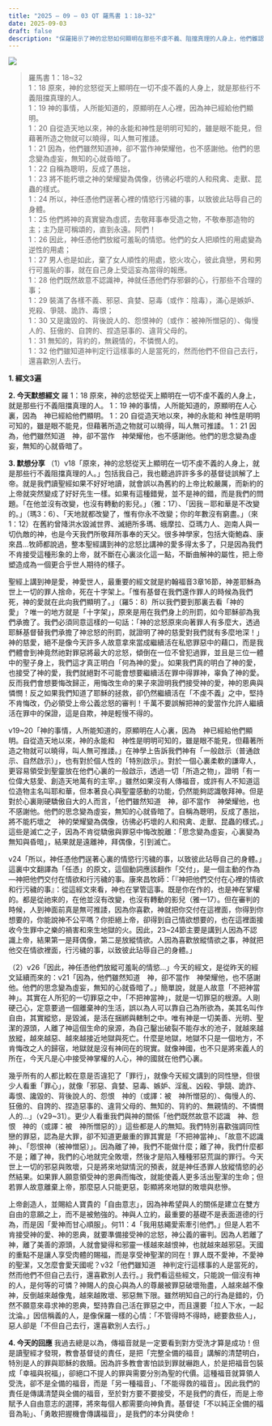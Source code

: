 ```yaml
---
title: "2025 – 09 – 03 QT 羅馬書 1：18~32"
date: 2025-09-03
draft: false
description: "保羅揭示了神的忿怒如何顯明在那些不虔不義、阻擋真理的人身上，他們雖認識神，卻悖逆地去敬拜受造之物。"
---
```


![](/images/qt.jpg)

> 羅馬書 1：18~32  
> 1：18 原來，神的忿怒從天上顯明在一切不虔不義的人身上，就是那些行不義阻擋真理的人。  
1：19 神的事情，人所能知道的，原顯明在人心裡，因為神已經給他們顯明。  
1：20 自從造天地以來，神的永能和神性是明明可知的，雖是眼不能見，但藉著所造之物就可以曉得，叫人無可推諉。  
1：21 因為，他們雖然知道神，卻不當作神榮耀他，也不感謝他。他們的思念變為虛妄，無知的心就昏暗了。    
1：22 自稱為聰明，反成了愚拙，    
1：23 將不能朽壞之神的榮耀變為偶像，彷彿必朽壞的人和飛禽、走獸、昆蟲的樣式。  
1：24 所以，神任憑他們逞著心裡的情慾行污穢的事，以致彼此玷辱自己的身體。    
1：25 他們將神的真實變為虛謊，去敬拜事奉受造之物，不敬奉那造物的主；主乃是可稱頌的，直到永遠。阿們！  
1：26 因此，神任憑他們放縱可羞恥的情慾。他們的女人把順性的用處變為逆性的用處；   
1：27 男人也是如此，棄了女人順性的用處，慾火攻心，彼此貪戀，男和男行可羞恥的事，就在自己身上受這妄為當得的報應。  
1：28 他們既然故意不認識神，神就任憑他們存邪僻的心，行那些不合理的事；  
1：29 裝滿了各樣不義、邪惡、貪婪、惡毒（或作：陰毒），滿心是嫉妒、兇殺、爭競、詭詐、毒恨；  
1：30 又是讒毀的、背後說人的、怨恨神的（或作：被神所憎惡的）、侮慢人的、狂傲的、自誇的、捏造惡事的、違背父母的。  
1：31 無知的，背約的，無親情的，不憐憫人的。    
1：32 他們雖知道神判定行這樣事的人是當死的，然而他們不但自己去行，還喜歡別人去行。  



**1.  經文3遍**

**2.  今天默想經文**
羅 1：18 原來，神的忿怒從天上顯明在一切不虔不義的人身上，就是那些行不義阻擋真理的人。
1：19 神的事情，人所能知道的，原顯明在人心裏，因為　神已經給他們顯明。
1：20 自從造天地以來，神的永能和 神性是明明可知的，雖是眼不能見，但藉著所造之物就可以曉得，叫人無可推諉。
1：21 因為，他們雖然知道　神，卻不當作　神榮耀他，也不感謝他。他們的思念變為虛妄，無知的心就昏暗了。



**3. 默想分享**
（1）v18「原來，神的忿怒從天上顯明在一切不虔不義的人身上，就是那些行不義阻擋真理的人。」包括我自己，我也聽過許許多多的基督徒誤解了上帝。就是我們讀聖經如果不好好地讀，就會誤以為舊約的上帝比較嚴厲，而新約的上帝就突然變成了好好先生一樣。如果有這種錯覺，並不是神的錯，而是我們的問題。「在他並沒有改變，也沒有轉動的影兒。」（雅：17）、「因我－耶和華是不改變的。」（瑪3：6）、「天地就都改變了，惟有你永不改變；你的年數沒有窮盡。」（來1：12）在舊約曾降洪水毀滅世界、滅絕所多瑪、蛾摩拉、亞瑪力人、迦南人與一切仇敵的神，也是今天我們所敬拜所事奉的天父。很多神學家，包括大衛鮑森、康來昌…牧師都說過，整本聖經講到神的忿怒比講神的愛多得太多了，只是因為我們不肯接受這種形象的上帝，就不斷在心裏淡化這一點，不斷曲解神的屬性，把上帝塑造成為一個更合乎世人期待的樣子。

聖經上講到神是愛，神愛世人，最重要的經文就是約翰福音3章16節，神差耶穌為世上一切的罪人捨命，死在十字架上。「惟有基督在我們還作罪人的時候為我們死，神的愛就在此向我們顯明了。」（羅5：8）所以我們要到那裏去看「神的愛」？唯一的地方就是「十字架」，原來是用在我們身上的刑罰，如今耶穌卻為我們承擔了。我們必須同意這樣的一句話：「神的忿怒原來向著罪人有多麼大，透過耶穌基督替我們承擔了神忿怒的刑罰，就證明了神的慈愛對我們就有多麼地深！」神的慈愛，絕不是像今天許多人故意拿來當成繼續活在私慾罪惡中的藉口，而是我們體會到神竟然祂對罪惡將最大的忿怒，傾倒在一位不曾犯過罪，並且是三位一體中的聖子身上，我們這才真正明白「何為神的愛」。如果我們真的明白了神的愛，也接受了神的愛，我們就絕對不可能會想要繼續活在罪中得罪神，辜負了神的愛。反而我們會想要悔改歸正，用悔改生命的果子來證明我們接受神的愛，神的恩典與憐憫！反之如果我們知道了耶穌的拯救，卻仍然繼續活在「不虔不義」之中，堅持不肯悔改，仍必領受上帝公義忿怒的審判！千萬不要誤解把神的愛當作允許人繼續活在罪中的保證，這是自欺，神是輕慢不得的。

v19~20「神的事情，人所能知道的，原顯明在人心裏，因為　神已經給他們顯明。自從造天地以來，神的永能和　神性是明明可知的，雖是眼不能見，但藉著所造之物就可以曉得，叫人無可推諉。」在神學上告訴我們神有「一般啟示（普通啟示、自然啟示）」，也有對於個人性的「特別啟示」。對於一個心裏柔軟的謙卑人，更容易領受到聖靈放在他們心裏的一般啟示，透過一切「所造之物」，證明「有一位偉大慈愛、創造天地萬有的主宰。」雖然如果沒有人傳福音，或許有人不知道這位造物主名叫耶和華，但本著良心與聖靈感動的功能，仍然能夠認識敬拜神。但是對於心裏剛硬驕傲自大的人而言，「他們雖然知道　神，卻不當作　神榮耀他，也不感謝他。他們的思念變為虛妄，無知的心就昏暗了。自稱為聰明，反成了愚拙，將不能朽壞之　神的榮耀變為偶像，彷彿必朽壞的人和飛禽、走獸、昆蟲的樣式。」這些是滅亡之子，因為不肯從驕傲與罪惡中悔改脫離：「思念變為虛妄，心裏變為無知與昏暗」，結果就是遠離神，拜偶像，引到滅亡。

v24「所以，神任憑他們逞著心裏的情慾行污穢的事，以致彼此玷辱自己的身體。」這裏中文翻譯為「任憑」的原文，這個動詞應該翻作「交付」，是一個主動的作為—神把他們交付在情欲和行污穢的事。康來昌牧師：「『神把他們交付在心裡的情欲和行污穢的事』：從這經文來看，神也在掌管這事。既是你在作的，也是神在掌權的。都是從祂來的，在他並沒有改變，也沒有轉動的影兒（雅一17）。但在審判的時候，人到神面前真是無可推諉，因為你喜歡，神就把你交付在這裡面，你得到你想要的，你能說神不公平嗎？你拒絕上帝，卻得到自己情欲想要的，也在這裡面接收今生罪中之樂的禍害和來生地獄的火。因此，23~24節主要是講到人因為不認識上帝，結果第一是拜偶像，第二是放縱情欲。人因為喜歡放縱情欲之事，神就把他交在情欲裡面，行污穢的事，以致彼此玷辱自己的身體。」

（2）v26「因此，神任憑他們放縱可羞恥的情慾…」今天的經文，是從昨天的經文延續而來的：v21「因為，他們雖然知道　神，卻不當作　神榮耀他，也不感謝他。他們的思念變為虛妄，無知的心就昏暗了。」簡單說，就是人故意「不把神當神」。其實在人所犯的一切罪惡之中，「不把神當神」，就是一切罪惡的根源。人剛硬己心，定意要過一個離棄神的生活，誤以為人可以靠自己為所欲為，美其名叫作自由，其實縱慾，是毀滅，是活在捆綁與轄制之中。唯有神是一切美善、光明、聖潔的源頭，人離了神這個生命的泉源，為自己鑿出破裂不能存水的池子，就越來越放縱，越來越惡、越來越接近地獄與死亡。什麼是地獄，地獄不只是一個地方，不肯悔改之人的歸宿，地獄就是沒有神同在的現實。就像神國，也不只是將來義人的所在，今天凡是心中接受神掌權的人心，神的國就在他們心裏。

幾乎所有的人都比較在意是否違犯了「罪行」，就像今天經文講到的同性戀，但很少人看重「罪心」，就像「邪惡、貪婪、惡毒、嫉妒、淫亂、凶殺、爭競、詭詐、毒恨、讒毀的、背後說人的、怨恨　神的（或譯：被　神所憎惡的）、侮慢人的、狂傲的、自誇的、捏造惡事的、違背父母的、無知的、背約的、無親情的、不憐憫人的…」（v29~31）。更少人看重我們與神的關係「他們既然故意不認識　神、怨恨　神的（或譯：被　神所憎惡的）」這些都是人的無知。我們特別喜歡強調同性戀的罪惡，認為是大罪，卻不知道更嚴重的罪其實是「不把神當神」、「故意不認識神」、「怨恨神（被神憎惡）」。因為離了神，我們不能做什麼；離了神，我們什麼都不是；離了神，我們的心地就完全敗壞，然後才是陷入種種邪惡荒誕的罪行。今天世上一切的邪惡與敗壞，只是將來地獄情況的預表，就是神任憑罪人放縱情慾的必然結果。如果罪人願意領受神的恩典而悔改，就能使義人更多活出聖潔的生命；但若罪人故意離棄上帝，那麼惡人只能更惡，彰顯將來地獄的敗壞與悲慘。

上帝創造人，並賜給人寶貴的「自由意志」，因為神希望與人的關係是建立在雙方自由的意願之上，而不是被勉強的。神與人立約，最重要的基礎不是表面道德的行為，而是因「愛神而甘心順服」。何11：4「我用慈繩愛索牽引他們。」但是人若不肯接受神的愛、神的恩典，就要準備接受神的忿怒，神公義的審判。因為人若離了神，離了美善的源頭，人就會變得和邪靈一樣越來越恨神，也就越來越邪惡。天國的重點不是讓人享受肉體的賜福，而是享受神聖潔的同在！罪人既不愛神，不愛神的聖潔，又怎麼會愛天國呢？v32「他們雖知道　神判定行這樣事的人是當死的，然而他們不但自己去行，還喜歡別人去行。」我們看這些經文，只能說一個沒有神的人，是何等的可憐？神賜人的良心與為人的尊嚴被罪惡破壞殆盡，人越來越不像神，反倒越來越像鬼，越來越敗壞、邪惡無下限。雖然明知自己的行為是錯的，仍然不願意來尋求神的恩典，堅持靠自己活在罪惡之中，而且還要「拉人下水，一起沈淪。」因信稱義的人，是像保羅一樣的心情：「不管得時不得時，總要救些人」，惡人卻是「不但自己去行，還喜歡別人去行。」

**4. 今天的回應**
我過去總是以為，傳福音就是一定要看到對方受洗才算是成功！但是讀聖經才發現，教會基督徒的責任，是把「完整全備的福音」講解的清楚明白，特別是人的罪與耶穌的救贖。因為許多教會害怕談到罪就嚇跑人，於是把福音包裝成「幸福與祝福」，卻絕口不提人的罪與需要分別為聖的代價。這種福音就算領人受洗，卻不是全備的福音，而是「另一種福音」、「不能得救的福音」。因此我們的責任是傳講清楚與全備的福音，至於對方要不要接受，不是我們的責任，而是上帝賦予人自由意志的選擇，將來每個人都需要向神負責。基督徒「不以純正全備的福音為恥」、「勇敢把握機會傳講福音」，是我們的本分與使命！
